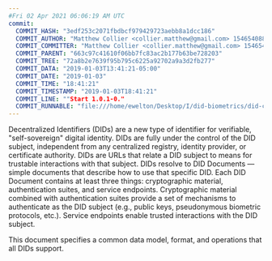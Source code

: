 ```yaml
---
#Fri 02 Apr 2021 06:06:19 AM UTC
commit:
  COMMIT_HASH: "3edf253c2071fbdbcf979429723aebb8a1dcc186"
  COMMIT_AUTHOR: "Matthew Collier <collier.matthew@gmail.com> 1546540881 -0500"
  COMMIT_COMMITTER: "Matthew Collier <collier.matthew@gmail.com> 1546540881 -0500"
  COMMIT_PARENT: "663c97c41610f06bb7fc83ac2b177b63be728203"
  COMMIT_TREE: "72a8b2e7639f95b795c6225a92702a9a3d2fb277"
  COMMIT_DATA: "2019-01-03T13:41:21-05:00"
  COMMIT_DATE: "2019-01-03"
  COMMIT_TIME: "18:41:21"
  COMMIT_TIMESTAMP: "2019-01-03T18:41:21"
  COMMIT_LINE: ""Start 1.0.1-0."
  COMMIT_RUNNABLE: "file:///home/ewelton/Desktop/I/did-biometrics/did-core-dataset/analysis/gitinfo/3edf253c2071fbdbcf979429723aebb8a1dcc186/snapshot/index.html"
---
```


<section id="abstract">
<p>
Decentralized Identifiers (DIDs) are a new type of identifier for
verifiable, "self-sovereign" digital identity. DIDs are fully under the
control of the DID subject, independent from any centralized registry,
identity provider, or certificate authority. DIDs are URLs that relate
a DID subject to means for trustable interactions with that subject.
DIDs resolve to DID Documents — simple documents that describe how to
use that specific DID. Each DID Document contains at least three
things: cryptographic material, authentication suites, and service
endpoints. Cryptographic material combined with authentication suites
provide a set of mechanisms to authenticate as the DID subject (e.g.,
public keys, pseudonymous biometric protocols, etc.). Service endpoints
enable trusted interactions with the DID subject.
    </p>
<p>
This document specifies a common data model, format, and operations
that all DIDs support.
    </p>
</section>
